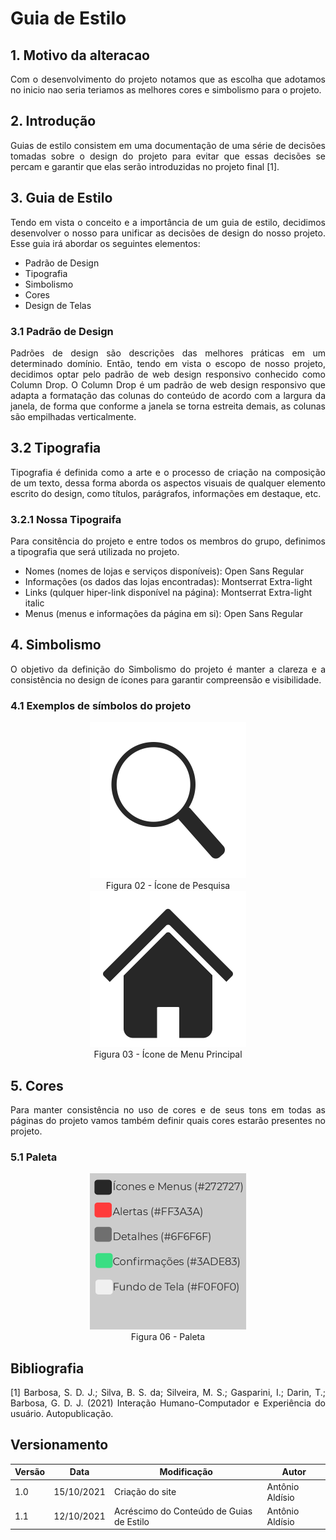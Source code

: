 # Guia de Estilo

## 1. Motivo da alteracao
<p  align = "justify">
 Com o desenvolvimento do projeto notamos que as escolha que adotamos no inicio nao seria teriamos
as melhores cores e simbolismo para o projeto.
</p>


## 2. Introdução
<p  align = "justify">
    Guias de estilo consistem em uma documentação de uma série de decisões tomadas sobre o design do projeto para evitar que essas decisões se percam e garantir que elas serão introduzidas no projeto final [1].
</p>

## 3. Guia de Estilo
<p  align = "justify">
    Tendo em vista o conceito e a importância de um guia de estilo, decidimos desenvolver o nosso para unificar as decisões de design do nosso projeto. Esse guia irá abordar os seguintes elementos:
</p>

- Padrão de Design
- Tipografia
- Simbolismo
- Cores
- Design de Telas

### 3.1 Padrão de Design
<p  align = "justify"> 
    Padrões de design são descrições das melhores práticas em um determinado domínio. Então, tendo em vista o escopo de nosso projeto, decidimos optar pelo padrão de web design responsivo conhecido como Column Drop.
    O Column Drop é um padrão de web design responsivo que adapta a formatação das colunas do conteúdo de acordo com a largura da janela, de forma que conforme a janela se torna estreita demais, as colunas são empilhadas verticalmente.
</p>



## 3.2 Tipografia
<p align = "justify">
    Tipografia é definida como a arte e o processo de criação na composição de um texto, dessa forma aborda os aspectos visuais de qualquer elemento escrito do design, como títulos, parágrafos, informações em destaque, etc.</p>

### 3.2.1 Nossa Tipograifa
<p align = "justify">
    Para consitência do projeto e entre todos os membros do grupo, definimos a tipografia que será utilizada no projeto.
</p>

- Nomes (nomes de lojas e serviços disponíveis): Open Sans Regular
- Informações (os dados das lojas encontradas): Montserrat Extra-light
- Links (qulquer hiper-link disponível na página): Montserrat Extra-light italic
- Menus (menus e informações da página em si): Open Sans Regular

## 4. Simbolismo
<p align = "justify">
    O objetivo da definição do Simbolismo do projeto é manter a clareza e a consistência no design de ícones para garantir compreensão e visibilidade.
</p>

### 4.1 Exemplos de símbolos do projeto

<center>

<img width="250px" src="../../assets/imgs/Pesquisa.png" alt="Pesquisa">
<figcaption>Figura 02 - Ícone de Pesquisa</figcaption>
<img width="250px" src="../../assets/imgs/Home.png" alt="Home">
<figcaption>Figura 03 - Ícone de Menu Principal</figcaption>

</center>

## 5. Cores
<p align = "justify">
    Para manter consistência no uso de cores e de seus tons em todas as páginas do projeto vamos também definir quais cores estarão presentes no projeto.
</p>

### 5.1 Paleta

<center>

<img width="250px" src="../../assets/imgs/Cores.png" alt="Cores">
<figcaption>Figura 06 - Paleta</figcaption>

</center>





## Bibliografia <a id="Bibliografia"></a>
<p align = "justify"> [1] Barbosa, S. D. J.; Silva, B. S. da; Silveira, M. S.; Gasparini, I.; Darin, T.; Barbosa, G. D. J. (2021) Interação Humano-Computador e Experiência do usuário. Autopublicação. </p>


## Versionamento

<center>

| Versão | Data | Modificação | Autor |
|--|--|--|--|
| 1.0 | 15/10/2021 | Criação do site | Antônio Aldísio |
| 1.1 | 12/10/2021 | Acréscimo do Conteúdo de Guias de Estilo |  Antônio Aldísio |

</center>